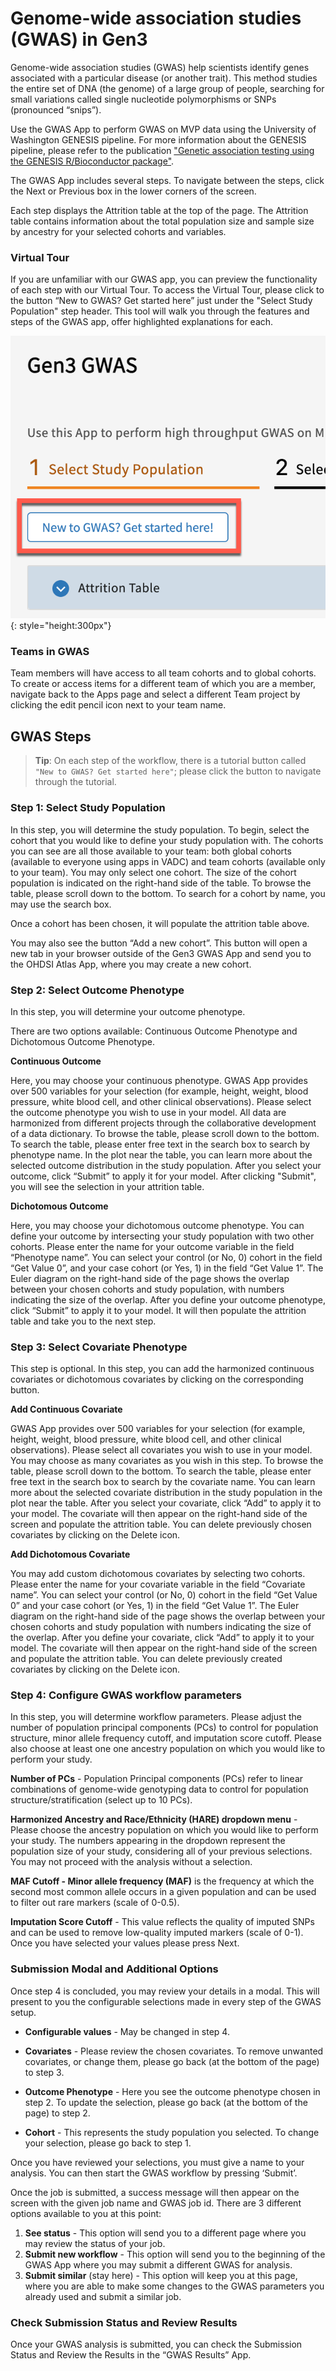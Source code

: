 # **Genome-wide association studies (GWAS) in Gen3**

Genome-wide association studies (GWAS) help scientists identify genes associated with a particular disease (or another trait). This method studies the entire set of DNA (the genome) of a large group of people, searching for small variations called single nucleotide polymorphisms or SNPs (pronounced “snips”).

Use the GWAS App to perform GWAS on MVP data using the University of Washington GENESIS pipeline. For more information about the GENESIS pipeline, please refer to the publication ["Genetic association testing using the GENESIS R/Bioconductor package"](https://doi.org/10.1093/bioinformatics/btz567).

The GWAS App includes several steps. To navigate between the steps, click the Next or Previous box in the lower corners of the screen.

Each step displays the Attrition table at the top of the page. The Attrition table contains information about the total population size and sample size by ancestry for your selected cohorts and variables.

### **Virtual Tour**

If you are unfamiliar with our GWAS app, you can preview the functionality of each step with our Virtual Tour. To access the Virtual Tour, please click to the button “New to GWAS? Get started here” just under the "Select Study Population" step header. This tool will walk you through the features and steps of the GWAS app, offer highlighted explanations for each.

![New to GWAS? Get started here](../img/virtual-tour.png){: style="height:300px"}

### **Teams in GWAS**

Team members will have access to all team cohorts and to global cohorts. To create or access items for a different team of which you are a member, navigate back to the Apps page and select a different Team project by clicking the edit pencil icon next to your team name.  

## **GWAS Steps**

>**Tip**: On each step of the workflow, there is a tutorial button called `"New to GWAS? Get started here"`; please click the button to navigate through the tutorial.  

### **Step 1: Select Study Population**

In this step, you will determine the study population. To begin, select the cohort that you would like to define your study population with. The cohorts you can see are all those available to your team: both global cohorts (available to everyone using apps in VADC) and team cohorts (available only to your team). You may only select one cohort. The size of the cohort population is indicated on the right-hand side of the table. To browse the table, please scroll down to the bottom. To search for a cohort by name, you may use the search box.

Once a cohort has been chosen, it will populate the attrition table above.

You may also see the button “Add a new cohort”. This button will open a new tab in your browser outside of the Gen3 GWAS App and send you to the OHDSI Atlas App, where you may create a new cohort.

### **Step 2: Select Outcome Phenotype**

In this step, you will determine your outcome phenotype.

There are two options available: Continuous Outcome Phenotype and Dichotomous Outcome Phenotype.

**Continuous Outcome**

Here, you may choose your continuous phenotype. GWAS App provides over 500 variables for your selection (for example, height, weight, blood pressure, white blood cell, and other clinical observations). Please select the outcome phenotype you wish to use in your model. All data are harmonized from different projects through the collaborative development of a data dictionary. To browse the table, please scroll down to the bottom. To search the table, please enter free text in the search box to search by phenotype name. In the plot near the table, you can learn more about the selected outcome distribution in the study population. After you select your outcome, click “Submit” to apply it for your model. After clicking "Submit", you will see the selection in your attrition table.

**Dichotomous Outcome**

Here, you may choose your dichotomous outcome phenotype. You can define your outcome by intersecting your study population with two other cohorts. Please enter the name for your outcome variable in the field “Phenotype name”. You can select your control (or No, 0) cohort in the field “Get Value 0”, and your case cohort (or Yes, 1) in the field “Get Value 1”. The Euler diagram on the right-hand side of the page shows the overlap between your chosen cohorts and study population, with numbers indicating the size of the overlap. After you define your outcome phenotype, click “Submit” to apply it to your model. It will then populate the attrition table and take you to the next step.

### **Step 3: Select Covariate Phenotype**

This step is optional. In this step, you can add the harmonized continuous covariates or dichotomous covariates by clicking on the corresponding button.

**Add Continuous Covariate**

GWAS App provides over 500 variables for your selection (for example, height, weight, blood pressure, white blood cell, and other clinical observations). Please select all covariates you wish to use in your model. You may choose as many covariates as you wish in this step. To browse the table, please scroll down to the bottom. To search the table, please enter free text in the search box to search by the covariate name. You can learn more about the selected covariate distribution in the study population in the plot near the table. After you select your covariate, click “Add” to apply it to your model. The covariate will then appear on the right-hand side of the screen and populate the attrition table. You can delete previously chosen covariates by clicking on the Delete icon.

**Add Dichotomous Covariate**

You may add custom dichotomous covariates by selecting two cohorts. Please enter the name for your covariate variable in the field “Covariate name”. You can select your control (or No, 0) cohort in the field “Get Value 0” and your case cohort (or Yes, 1) in the field “Get Value 1”. The Euler diagram on the right-hand side of the page shows the overlap between your chosen cohorts and study population with numbers indicating the size of the overlap. After you define your covariate, click “Add” to apply it to your model. The covariate will then appear on the right-hand side of the screen and populate the attrition table. You can delete previously created covariates by clicking on the Delete icon.

### **Step 4: Configure GWAS workflow parameters**

In this step, you will determine workflow parameters. Please adjust the number of population principal components (PCs) to control for population structure, minor allele frequency cutoff, and imputation score cutoff. Please also choose at least one one ancestry population on which you would like to perform your study.

**Number of PCs** - Population Principal components (PCs) refer to linear combinations of genome-wide genotyping data to control for population structure/stratification (select up to 10 PCs).

**Harmonized Ancestry and Race/Ethnicity (HARE) dropdown menu** - Please choose the ancestry population on which you would like to perform your study. The numbers appearing in the dropdown represent the population size of your study, considering all of your previous selections. You may not proceed with the analysis without a selection.

**MAF Cutoff - Minor allele frequency (MAF)** is the frequency at which the second most common allele occurs in a given population and can be used to filter out rare markers (scale of 0-0.5).

**Imputation Score Cutoff** - This value reflects the quality of imputed SNPs and can be used to remove low-quality imputed markers (scale of 0-1).
Once you have selected your values please press Next.

### **Submission Modal and Additional Options**

Once step 4 is concluded, you may review your details in a modal. This will present to you the configurable selections made in every step of the GWAS setup.

- **Configurable values** - May be changed in step 4.

- **Covariates** - Please review the chosen covariates. To remove unwanted covariates, or change them, please go back (at the bottom of the page) to step 3.

- **Outcome Phenotype** - Here you see the outcome phenotype chosen in step 2. To update the selection, please go back (at the bottom of the page) to step 2.

- **Cohort** - This represents the study population you selected. To change your selection, please go back to step 1.

Once you have reviewed your selections, you must give a name to your analysis. You can then start the GWAS workflow by pressing ‘Submit’.

Once the job is submitted, a success message will then appear on the screen with the given job name and GWAS job id. There are 3 different options available to you at this point:

1. **See status** - This option will send you to a different page where you may review the status of your job.  
2. **Submit new workflow** - This option will send you to the beginning of the GWAS App where you may submit a different GWAS for analysis.  
3. **Submit similar** (stay here) - This option will keep you at this page, where you are able to make some changes to the GWAS parameters you already used and submit a similar job.  

### **Check Submission Status and Review Results**

Once your GWAS analysis is submitted, you can check the Submission Status and Review the Results in the “GWAS Results” App.
